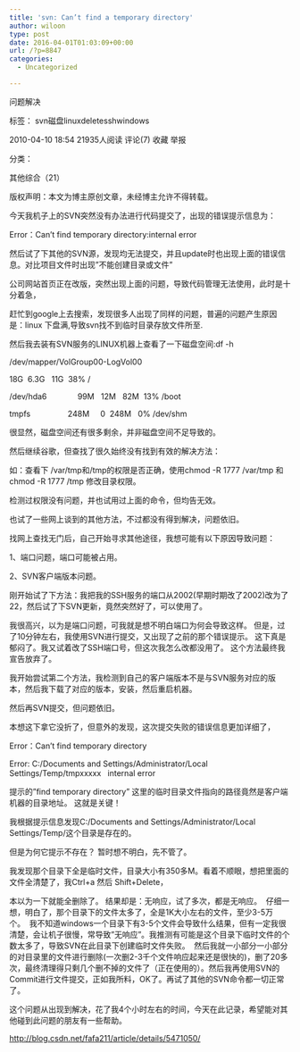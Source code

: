 ```yaml
---
title: 'svn: Can’t find a temporary directory'
author: wiloon
type: post
date: 2016-04-01T01:03:09+00:00
url: /?p=8847
categories:
  - Uncategorized

---
```

问题解决
  
标签： svn磁盘linuxdeletesshwindows
  
2010-04-10 18:54 21935人阅读 评论(7) 收藏 举报
  
分类：
  
其他综合（21）
  
版权声明：本文为博主原创文章，未经博主允许不得转载。
  
今天我机子上的SVN突然没有办法进行代码提交了，出现的错误提示信息为：

Error：Can&#8217;t find temporary directory:internal error

然后试了下其他的SVN源，发现均无法提交，并且update时也出现上面的错误信息。对比项目文件时出现&#8221;不能创建目录或文件&#8221;



公司网站首页正在改版，突然出现上面的问题，导致代码管理无法使用，此时是十分着急，

赶忙到google上去搜索，发现很多人出现了同样的问题，普遍的问题产生原因是：linux 下盘满,导致svn找不到临时目录存放文件所至.

然后我去装有SVN服务的LINUX机器上查看了一下磁盘空间:df -h

/dev/mapper/VolGroup00-LogVol00
  
18G  6.3G   11G  38% /
  
/dev/hda6              99M   12M   82M  13% /boot
  
tmpfs                 248M     0  248M   0% /dev/shm
  
很显然，磁盘空间还有很多剩余，并非磁盘空间不足导致的。



然后继续谷歌，但查找了很久始终没有找到有效的解决方法：

如：查看下 /var/tmp和/tmp的权限是否正确，使用chmod -R 1777 /var/tmp 和 chmod -R 1777 /tmp 修改目录权限。

检测过权限没有问题，并也试用过上面的命令，但均告无效。



也试了一些网上谈到的其他方法，不过都没有得到解决，问题依旧。



找网上查找无门后，自己开始寻求其他途径，我想可能有以下原因导致问题：

1、端口问题，端口可能被占用。

2、SVN客户端版本问题。

刚开始试了下方法：我把我的SSH服务的端口从2002(早期时期改了2002)改为了22，然后试了下SVN更新，竟然突然好了，可以使用了。

我很高兴，以为是端口问题，可我就是想不明白端口为何会导致这样。 但是，过了10分钟左右，我使用SVN进行提交，又出现了之前的那个错误提示。 这下真是郁闷了。我又试着改了SSH端口号，但这次我怎么改都没用了。 这个方法最终我宣告放弃了。

我开始尝试第二个方法，我检测到自己的客户端版本不是与SVN服务对应的版本，然后我下载了对应的版本，安装，然后重启机器。

然后再SVN提交，但问题依旧。



本想这下拿它没折了，但意外的发现，这次提交失败的错误信息更加详细了，

Error：Can&#8217;t find temporary directory

Error: C:/Documents and Settings/Administrator/Local Settings/Temp/tmpxxxxx   internal error

提示的&#8221;find temporary directory&#8221; 这里的临时目录文件指向的路径竟然是客户端机器的目录地址。 这就是关键！



我根据提示信息发现C:/Documents and Settings/Administrator/Local Settings/Temp/这个目录是存在的。

但是为何它提示不存在？ 暂时想不明白，先不管了。

我发现那个目录下全是临时文件，目录大小有350多M。看着不顺眼，想把里面的文件全清楚了，我Ctrl+a 然后 Shift+Delete，

本以为一下就能全删除了。 结果却是：无响应，试了多次，都是无响应。  仔细一想，明白了，那个目录下的文件太多了，全是1K大小左右的文件，至少3-5万个。  我不知道windows一个目录下有3-5个文件会导致什么结果，但有一定我很清楚，会让机子很慢，常导致&#8221;无响应&#8221;。我推测有可能是这个目录下临时文件的个数太多了，导致SVN在此目录下创建临时文件失败。  然后我就一小部分一小部分的对目录里的文件进行删除(一次删2-3千个文件响应起来还是很快的)，删了20多次，最终清理得只剩几个删不掉的文件了（正在使用的）。然后我再使用SVN的Commit进行文件提交，正如我所料，OK了。再试了其他的SVN命令都一切正常了。



这个问题从出现到解决，花了我4个小时左右的时间，今天在此记录，希望能对其他碰到此问题的朋友有一些帮助。



http://blog.csdn.net/fafa211/article/details/5471050/